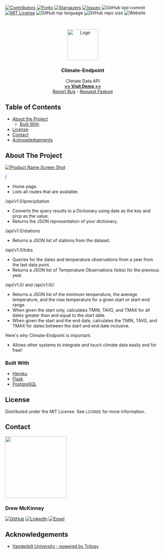
<!-- 
README Template Author: otheneildrew
Template Source: https://github.com/othneildrew/Best-README-Template
Version Author: Drew McKinney
 -->





<!-- PROJECT SHIELDS -->
[![Contributors][contributors-shield]][contributors-url]
[![Forks][forks-shield]][forks-url]
[![Stargazers][stars-shield]][stars-url]
[![Issues][issues-shield]][issues-url]
![GitHub last commit](https://img.shields.io/github/last-commit/ARMcK-hub/Climate-Endpoint)
[![MIT License][license-shield]][license-url]
![GitHub top language](https://img.shields.io/github/languages/top/ARMcK-hub/Climate-Endpoint)
![GitHub repo size](https://img.shields.io/github/repo-size/ARMcK-hub/Climate-Endpoint)
![Website](https://img.shields.io/website?down_color=lightgrey&down_message=offline&up_color=blue&up_message=online&url=https%3A%2F%2Fwestendfinancial.herokuapp.com%2F)

<!-- PROJECT LOGO -->
<br />
<p align="center">
  <a href="https://climate-endpoint.herokuapp.com/">
    <img src="https://static.goanywhere.com/images/tutorials/read-json/ExampleJSON2.png" alt="Logo" width="100" height="100">
  </a>

  <h3 align="center">Climate-Endpoint</h3>

  <p align="center">
    Climate Data API
    <br />
    <a href="https://climate-endpoint.herokuapp.com/" target="_blank"><strong> >> Visit Demo >> </strong></a>
    <br />
    <a href="https://github.com/ARMcK-hub/Climate-Endpoint/issues">Report Bug</a>
    -
    <a href="https://github.com/ARMcK-hub/Climate-Endpoint/issues">Request Feature</a>
  </p>
</p>



<!-- TABLE OF CONTENTS -->
## Table of Contents

* [About the Project](#about-the-project)
  * [Built With](#built-with)
* [License](#license)
* [Contact](#contact)
* [Acknowledgements](#acknowledgements)



<!-- ABOUT THE PROJECT -->
## About The Project

[![Product Name Screen Shot][product-screenshot]](https://climate-endpoint.herokuapp.com/)

/

* Home page.
* Lists all routes that are available.

/api/v1.0/precipitation

* Converts the query results to a Dictionary using date as the key and prcp as the value.
* Returns the JSON representation of your dictionary.

/api/v1.0/stations

* Returns a JSON list of stations from the dataset.

/api/v1.0/tobs

* Queries for the dates and temperature observations from a year from the last data point.
* Returns a JSON list of Temperature Observations (tobs) for the previous year.

/api/v1.0/ and /api/v1.0//

* Returns a JSON list of the minimum temperature, the average temperature, and the max temperature for a given start or start-end range.
* When given the start only, calculates TMIN, TAVG, and TMAX for all dates greater than and equal to the start date.
* When given the start and the end date, calculates the TMIN, TAVG, and TMAX for dates between the start and end date inclusive.

Here's why Climate-Endpoint is important:
* Allows other systems to integrate and touch climate data easily and for free!


### Built With
* [Heroku](https://www.heroku.com/home)
* [Flask](https://flask.palletsprojects.com/en/1.1.x/)
* [PostgreSQL](https://www.postgresql.org/)


<!-- LICENSE -->
## License

Distributed under the MIT License. See `LICENSE` for more information.



<!-- CONTACT -->
## Contact

<img src="https://avatars3.githubusercontent.com/u/57081049?s=460&u=1260bc893922a063a29f437d8565e4b970fe45ca&v=4" width=200>
<h3>Drew McKinney</h3>

[![GitHub][github-shield]][github-url]
[![LinkedIn][linkedin-shield]][linkedin-url]
[![Email][email-shield]][email-url]



<!-- ACKNOWLEDGEMENTS -->
## Acknowledgements
* [Vanderbilt University - powered by Trilogy](https://bootcamps.vanderbilt.edu/data/)



<!-- MARKDOWN LINKS & IMAGES -->
<!-- https://www.markdownguide.org/basic-syntax/#reference-style-links -->

<!-- Stock -->
[license-url]: https://github.com/ARMcK-hub/West-End-Financial/blob/master/LICENSE.txt
[linkedin-shield]: https://img.shields.io/badge/-LinkedIn-black.svg?style=flat&logo=linkedin&colorB=555
[linkedin-url]: https://www.linkedin.com/in/drew-mckinney/
[email-shield]: https://img.shields.io/badge/-Email-black.svg?style=flat&colorB=555
[email-url]: mailto:andrewryanmckinney@gmail.com
[github-shield]: https://img.shields.io/badge/-GitHub-black.svg?style=flat&colorB=555
[github-url]: https://github.com/ARMcK-hub
[languages-shield]: https://img.shields.io/badge/-GitHub-black.svg?style=flat&colorB=555


<!-- Project Dynamic -->
[license-shield]: https://img.shields.io/github/license/ARMcK-hub/Climate-Endpoint.svg?style=flat
[contributors-shield]: https://img.shields.io/github/contributors/ARMcK-hub/Climate-Endpoint.svg?style=flat
[contributors-url]: https://github.com/ARMcK-hub/Climate-Endpoint/graphs/contributors
[forks-shield]: https://img.shields.io/github/forks/ARMcK-hub/Climate-Endpoint.svg?style=flat
[forks-url]: https://github.com/ARMcK-hub/Climate-Endpoint/network/members
[stars-shield]: https://img.shields.io/github/stars/ARMcK-hub/Climate-Endpoint.svg?style=flat
[stars-url]: https://github.com/ARMcK-hub/Climate-Endpoint/stargazers
[issues-shield]: https://img.shields.io/github/issues/ARMcK-hub/Climate-Endpoint.svg?style=flat
[issues-url]: https://github.com/ARMcK-hub/Climate-Endpoint/issues
[product-screenshot]: https://climatedataguide.ucar.edu/sites/default/files/styles/node_lightbox_display/public/key_figures/climate_data_set/PRISM_ppt_30yr_normal_4kmM2_annual.png?itok=UWLBBnGa

